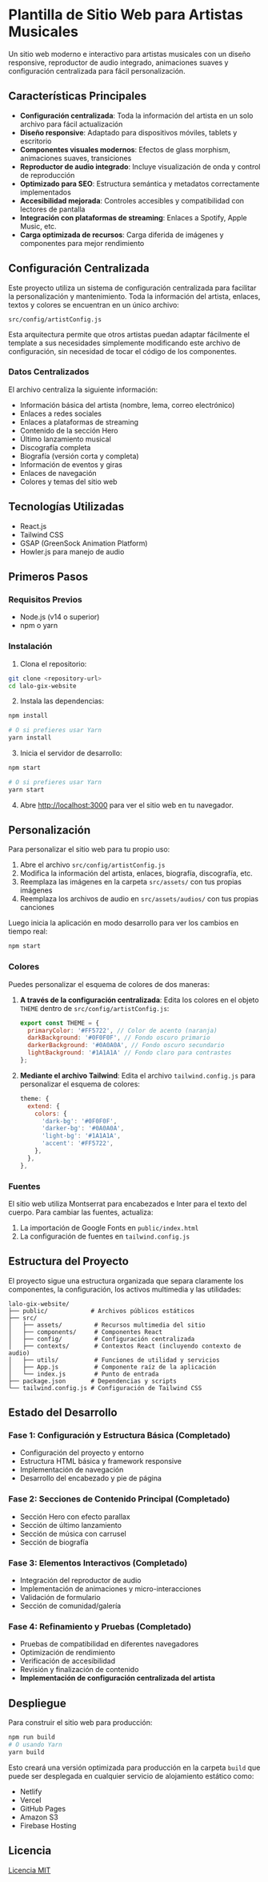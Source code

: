 # Plantilla de Sitio Web para Artistas Musicales

Un sitio web moderno e interactivo para artistas musicales con un diseño responsive, reproductor de audio integrado, animaciones suaves y configuración centralizada para fácil personalización.

## Características Principales

- **Configuración centralizada**: Toda la información del artista en un solo archivo para fácil actualización
- **Diseño responsive**: Adaptado para dispositivos móviles, tablets y escritorio
- **Componentes visuales modernos**: Efectos de glass morphism, animaciones suaves, transiciones
- **Reproductor de audio integrado**: Incluye visualización de onda y control de reproducción
- **Optimizado para SEO**: Estructura semántica y metadatos correctamente implementados
- **Accesibilidad mejorada**: Controles accesibles y compatibilidad con lectores de pantalla
- **Integración con plataformas de streaming**: Enlaces a Spotify, Apple Music, etc.
- **Carga optimizada de recursos**: Carga diferida de imágenes y componentes para mejor rendimiento

## Configuración Centralizada

Este proyecto utiliza un sistema de configuración centralizada para facilitar la personalización y mantenimiento. Toda la información del artista, enlaces, textos y colores se encuentran en un único archivo:

```
src/config/artistConfig.js
```

Esta arquitectura permite que otros artistas puedan adaptar fácilmente el template a sus necesidades simplemente modificando este archivo de configuración, sin necesidad de tocar el código de los componentes.

### Datos Centralizados

El archivo centraliza la siguiente información:

- Información básica del artista (nombre, lema, correo electrónico)
- Enlaces a redes sociales
- Enlaces a plataformas de streaming
- Contenido de la sección Hero
- Último lanzamiento musical
- Discografía completa
- Biografía (versión corta y completa)
- Información de eventos y giras
- Enlaces de navegación
- Colores y temas del sitio web

## Tecnologías Utilizadas

- React.js
- Tailwind CSS
- GSAP (GreenSock Animation Platform)
- Howler.js para manejo de audio

## Primeros Pasos

### Requisitos Previos

- Node.js (v14 o superior)
- npm o yarn

### Instalación

1. Clona el repositorio:
```bash
git clone <repository-url>
cd lalo-gix-website
```

2. Instala las dependencias:
```bash
npm install

# O si prefieres usar Yarn
yarn install
```

3. Inicia el servidor de desarrollo:
```bash
npm start

# O si prefieres usar Yarn
yarn start
```

4. Abre [http://localhost:3000](http://localhost:3000) para ver el sitio web en tu navegador.

## Personalización

Para personalizar el sitio web para tu propio uso:

1. Abre el archivo `src/config/artistConfig.js`
2. Modifica la información del artista, enlaces, biografía, discografía, etc.
3. Reemplaza las imágenes en la carpeta `src/assets/` con tus propias imágenes
4. Reemplaza los archivos de audio en `src/assets/audios/` con tus propias canciones

Luego inicia la aplicación en modo desarrollo para ver los cambios en tiempo real:

```bash
npm start
```

### Colores
Puedes personalizar el esquema de colores de dos maneras:

1. **A través de la configuración centralizada**:
   Edita los colores en el objeto `THEME` dentro de `src/config/artistConfig.js`:
   ```js
   export const THEME = {
     primaryColor: '#FF5722', // Color de acento (naranja)
     darkBackground: '#0F0F0F', // Fondo oscuro primario
     darkerBackground: '#0A0A0A', // Fondo oscuro secundario
     lightBackground: '#1A1A1A' // Fondo claro para contrastes
   };
   ```

2. **Mediante el archivo Tailwind**:
   Edita el archivo `tailwind.config.js` para personalizar el esquema de colores:
   ```js
   theme: {
     extend: {
       colors: {
         'dark-bg': '#0F0F0F',
         'darker-bg': '#0A0A0A',
         'light-bg': '#1A1A1A',
         'accent': '#FF5722',
       },
     },
   },
   ```

### Fuentes
El sitio web utiliza Montserrat para encabezados e Inter para el texto del cuerpo. Para cambiar las fuentes, actualiza:

1. La importación de Google Fonts en `public/index.html`
2. La configuración de fuentes en `tailwind.config.js`

## Estructura del Proyecto

El proyecto sigue una estructura organizada que separa claramente los componentes, la configuración, los activos multimedia y las utilidades:

```
lalo-gix-website/
├── public/            # Archivos públicos estáticos
├── src/
│   ├── assets/         # Recursos multimedia del sitio
│   ├── components/     # Componentes React
│   ├── config/         # Configuración centralizada
│   ├── contexts/       # Contextos React (incluyendo contexto de audio)
│   ├── utils/          # Funciones de utilidad y servicios
│   ├── App.js          # Componente raíz de la aplicación
│   └── index.js        # Punto de entrada
├── package.json       # Dependencias y scripts
└── tailwind.config.js # Configuración de Tailwind CSS
```

## Estado del Desarrollo

### Fase 1: Configuración y Estructura Básica (Completado)
- Configuración del proyecto y entorno
- Estructura HTML básica y framework responsive
- Implementación de navegación
- Desarrollo del encabezado y pie de página

### Fase 2: Secciones de Contenido Principal (Completado)
- Sección Hero con efecto parallax
- Sección de último lanzamiento
- Sección de música con carrusel
- Sección de biografía

### Fase 3: Elementos Interactivos (Completado)
- Integración del reproductor de audio
- Implementación de animaciones y micro-interacciones
- Validación de formulario
- Sección de comunidad/galería

### Fase 4: Refinamiento y Pruebas (Completado)
- Pruebas de compatibilidad en diferentes navegadores
- Optimización de rendimiento
- Verificación de accesibilidad
- Revisión y finalización de contenido
- **Implementación de configuración centralizada del artista**

## Despliegue

Para construir el sitio web para producción:

```bash
npm run build
# O usando Yarn
yarn build
```

Esto creará una versión optimizada para producción en la carpeta `build` que puede ser desplegada en cualquier servicio de alojamiento estático como:

- Netlify
- Vercel
- GitHub Pages
- Amazon S3
- Firebase Hosting

## Licencia

[Licencia MIT](LICENSE)
